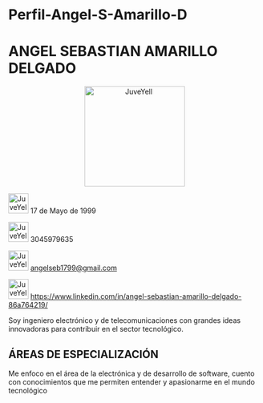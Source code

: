 # Perfil-Angel-S-Amarillo-D
# **ANGEL SEBASTIAN AMARILLO DELGADO** 

<div>
<p style = 'text-align:center;'>
<img src="https://media.licdn.com/dms/image/C4E03AQERpjum5CqvHQ/profile-displayphoto-shrink_800_800/0/1628736696032?e=1683763200&v=beta&t=ejHF2qmHfWTCpayJY-6cz0ywfcO7Cj3r7CY4OwaBo_8" alt="JuveYell" width="200px">
</p>
</div> 

<div>    

<img src="https://cdn-icons-png.flaticon.com/512/2628/2628617.png" alt="JuveYell" width="40px"> 17 de Mayo de 1999  

</div> 

<div>    

<img src="https://images.vexels.com/media/users/3/205069/isolated/preview/f207045d96c258fed664305f0ac2c5bd-icono-de-auricular-de-telefono-azul.png" alt="JuveYell" width="40px"> 3045979635  

</div> 

<div>   

<img src="https://i.pinimg.com/originals/0f/f8/74/0ff8747356eda64468c87b958d60cebf.png" alt="JuveYell" width="40px"> angelseb1799@gmail.com   

</div> 

<div>   

<img src="https://img1.freepng.es/20180610/pax/kisspng-linkedin-corporation-social-media-logo-business-ca-hastings-county-5b1d59c67cea33.1381192015286501825117.jpg" alt="JuveYell" width="40px"> https://www.linkedin.com/in/angel-sebastian-amarillo-delgado-86a764219/    

</div>  


<div>  
  
Soy ingeniero electrónico y de telecomunicaciones con grandes ideas innovadoras para contribuir en el sector tecnológico.  
  
</div>


## **ÁREAS DE ESPECIALIZACIÓN**

Me enfoco en el área de la electrónica y de desarrollo de software, cuento con conocimientos que me permiten entender y apasionarme en el mundo tecnológico





